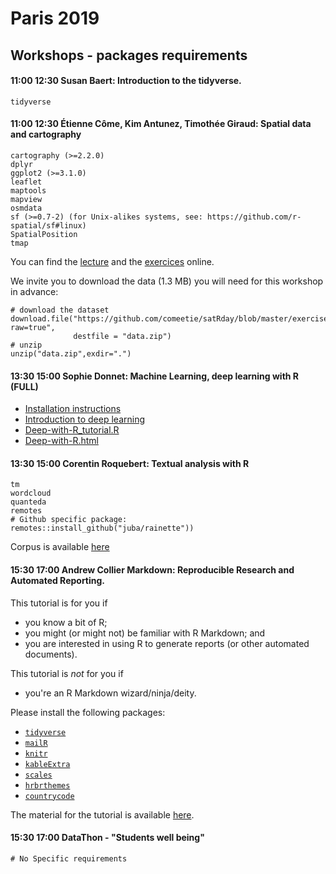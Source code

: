 
# Paris 2019 

## Workshops - packages requirements 

#### 11:00	12:30	Susan Baert: Introduction to the tidyverse.

```
tidyverse
```

#### 11:00	12:30	Étienne Côme, Kim Antunez, Timothée Giraud: Spatial data and cartography

```
cartography (>=2.2.0)
dplyr
ggplot2 (>=3.1.0)
leaflet
maptools
mapview
osmdata
sf (>=0.7-2) (for Unix-alikes systems, see: https://github.com/r-spatial/sf#linux)
SpatialPosition
tmap
```

You can find the [lecture](https://comeetie.github.io/satRday/lecture/lecture.html) and the [exercices](https://comeetie.github.io/satRday/exercises/exercises.html) online.

We invite you to download the data (1.3 MB) you will need for this workshop in advance:
```{r}
# download the dataset
download.file("https://github.com/comeetie/satRday/blob/master/exercises/data.zip?raw=true", 
              destfile = "data.zip")
# unzip
unzip("data.zip",exdir=".") 
```

#### 13:30	15:00	Sophie Donnet: Machine Learning, deep learning with R (FULL)

- [Installation instructions](installation_instructions.pdf)
- [Introduction to deep learning](cours_deeplearning_for_dummies.pdf)
- [Deep-with-R_tutorial.R](Deep-with-R_tutorial.R)
- [Deep-with-R.html](Deep-with-R.html)

#### 13:30	15:00	Corentin Roquebert: Textual analysis with R

```
tm
wordcloud
quanteda
remotes
# Github specific package:
remotes::install_github("juba/rainette"))
```

Corpus is available [here](corpusrap_clean.csv)

#### 15:30	17:00	Andrew Collier Markdown: Reproducible Research and Automated Reporting.

This tutorial is for you if

- you know a bit of R;
- you might (or might not) be familiar with R Markdown; and
- you are interested in using R to generate reports (or other automated documents).

This tutorial is *not* for you if

- you're an R Markdown wizard/ninja/deity.

Please install the following packages:

- [`tidyverse`](https://cran.r-project.org/web/packages/tidyverse/)
- [`mailR`](https://cran.r-project.org/web/packages/mailR/)
- [`knitr`](https://cran.r-project.org/web/packages/knitr/)
- [`kableExtra`](https://cran.r-project.org/web/packages/kableExtra/)
- [`scales`](https://cran.r-project.org/web/packages/scales/)
- [`hrbrthemes`](https://cran.r-project.org/web/packages/hrbrthemes/)
- [`countrycode`](https://cran.r-project.org/web/packages/countrycode/)

The material for the tutorial is available [here](automated-reporting-tutorial.zip).

#### 15:30	17:00	DataThon - "Students well being"

```
# No Specific requirements
```
